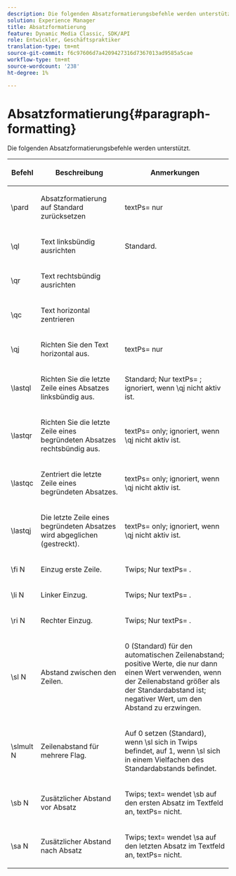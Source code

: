 ```yaml
---
description: Die folgenden Absatzformatierungsbefehle werden unterstützt.
solution: Experience Manager
title: Absatzformatierung
feature: Dynamic Media Classic, SDK/API
role: Entwickler, Geschäftspraktiker
translation-type: tm+mt
source-git-commit: f6c97606d7a4209427316d7367013ad9585a5cae
workflow-type: tm+mt
source-wordcount: '238'
ht-degree: 1%

---
```



# Absatzformatierung{#paragraph-formatting}

Die folgenden Absatzformatierungsbefehle werden unterstützt.

<table id="table_5DD044E1C0614A29A2413557DF57197D"> 
 <thead> 
  <tr> 
   <th class="entry"> <p>Befehl </p> </th> 
   <th class="entry"> <p>Beschreibung </p> </th> 
   <th class="entry"> <p>Anmerkungen </p> </th> 
  </tr> 
 </thead>
 <tbody> 
  <tr> 
   <td> <span class="codeph"> \pard  </span> </td> 
   <td> <p>Absatzformatierung auf Standard zurücksetzen </p> </td> 
   <td> <p> <span class="codeph"> textPs=  </span> nur </p> </td> 
  </tr> 
  <tr> 
   <td> <span class="codeph"> \ql  </span> </td> 
   <td> <p>Text linksbündig ausrichten </p> </td> 
   <td> <p>Standard. </p> </td> 
  </tr> 
  <tr> 
   <td> <span class="codeph"> \qr  </span> </td> 
   <td> <p>Text rechtsbündig ausrichten </p> </td> 
   <td> <p> </p> </td> 
  </tr> 
  <tr> 
   <td> <span class="codeph"> \qc  </span> </td> 
   <td> <p>Text horizontal zentrieren </p> </td> 
   <td> <p> </p> </td> 
  </tr> 
  <tr> 
   <td> <span class="codeph"> \qj  </span> </td> 
   <td> <p>Richten Sie den Text horizontal aus. </p> </td> 
   <td> <p> <span class="codeph"> textPs=  </span> nur </p> </td> 
  </tr> 
  <tr> 
   <td> <span class="codeph"> \lastql  </span> </td> 
   <td> <p>Richten Sie die letzte Zeile eines Absatzes linksbündig aus. </p> </td> 
   <td> <p>Standard; Nur <span class="codeph"> textPs= </span>; ignoriert, wenn <span class="codeph"> \qj </span>nicht aktiv ist. </p> </td> 
  </tr> 
  <tr> 
   <td> <span class="codeph"> \lastqr  </span> </td> 
   <td> <p>Richten Sie die letzte Zeile eines begründeten Absatzes rechtsbündig aus. </p> </td> 
   <td> <p> <span class="codeph"> textPs=  </span> only; ignoriert, wenn  <span class="codeph"> \qj nicht aktiv  </span> ist. </p> </td> 
  </tr> 
  <tr> 
   <td> <span class="codeph"> \lastqc  </span> </td> 
   <td> <p>Zentriert die letzte Zeile eines begründeten Absatzes. </p> </td> 
   <td> <p> <span class="codeph"> textPs=  </span> only; ignoriert, wenn  <span class="codeph"> \qj nicht aktiv  </span>ist. </p> </td> 
  </tr> 
  <tr> 
   <td> <span class="codeph"> \lastqj  </span> </td> 
   <td> <p>Die letzte Zeile eines begründeten Absatzes wird abgeglichen (gestreckt). </p> </td> 
   <td> <p> <span class="codeph"> textPs=  </span> only; ignoriert, wenn  <span class="codeph"> \qj nicht aktiv  </span>ist. </p> </td> 
  </tr> 
  <tr> 
   <td> <span class="codeph"> \fi  <span class="varname"> N  </span> </span> </td> 
   <td> <p>Einzug erste Zeile. </p> </td> 
   <td> <p>Twips; Nur <span class="codeph"> textPs= </span>. </p> </td> 
  </tr> 
  <tr> 
   <td> <span class="codeph"> \li  <span class="varname"> N  </span> </span> </td> 
   <td> <p>Linker Einzug. </p> </td> 
   <td> <p>Twips; Nur <span class="codeph"> textPs= </span>. </p> </td> 
  </tr> 
  <tr> 
   <td> <span class="codeph"> \ri  <span class="varname"> N  </span> </span> </td> 
   <td> <p>Rechter Einzug. </p> </td> 
   <td> <p>Twips; Nur <span class="codeph"> textPs= </span>. </p> </td> 
  </tr> 
  <tr> 
   <td> <span class="codeph"> \sl  <span class="varname"> N  </span> </span> </td> 
   <td> <p>Abstand zwischen den Zeilen. </p> </td> 
   <td> <p>0 (Standard) für den automatischen Zeilenabstand; positive Werte, die nur dann einen Wert verwenden, wenn der Zeilenabstand größer als der Standardabstand ist; negativer Wert, um den Abstand zu erzwingen. </p> </td> 
  </tr> 
  <tr> 
   <td> <span class="codeph"> \slmult  <span class="varname"> N  </span> </span> </td> 
   <td> <p>Zeilenabstand für mehrere Flag. </p> </td> 
   <td> <p>Auf 0 setzen (Standard), wenn <span class="codeph"> \sl </span> sich in Twips befindet, auf 1, wenn <span class="codeph"> \sl </span> sich in einem Vielfachen des Standardabstands befindet. </p> </td> 
  </tr> 
  <tr> 
   <td> <span class="codeph"> \sb  <span class="varname"> N  </span> </span> </td> 
   <td> <p>Zusätzlicher Abstand vor Absatz </p> </td> 
   <td> <p>Twips; <span class="codeph"> text= </span>wendet <span class="codeph"> \sb </span> auf den ersten Absatz im Textfeld an, <span class="codeph"> textPs= </span> nicht. </p> </td> 
  </tr> 
  <tr> 
   <td> <span class="codeph"> \sa  <span class="varname"> N  </span> </span> </td> 
   <td> <p>Zusätzlicher Abstand nach Absatz </p> </td> 
   <td> <p>Twips; <span class="codeph"> text= </span> wendet <span class="codeph"> \sa </span> auf den letzten Absatz im Textfeld an, <span class="codeph"> textPs= </span> nicht. </p> </td> 
  </tr> 
 </tbody> 
</table>

